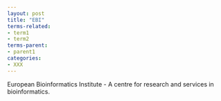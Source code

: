 ```yaml
---
layout: post
title: "EBI"
terms-related:
- term1
- term2
terms-parent:
- parent1
categories:
- XXX
---
```


European Bioinformatics Institute - A centre for research and services in bioinformatics.
